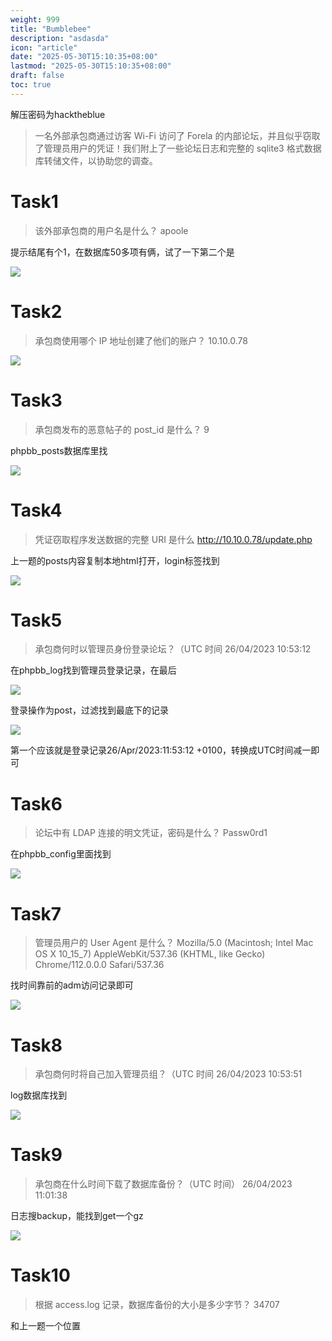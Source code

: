 ```yaml
---
weight: 999
title: "Bumblebee"
description: "asdasda"
icon: "article"
date: "2025-05-30T15:10:35+08:00"
lastmod: "2025-05-30T15:10:35+08:00"
draft: false
toc: true
---
```


解压密码为hacktheblue

>一名外部承包商通过访客 Wi-Fi 访问了 Forela 的内部论坛，并且似乎窃取了管理员用户的凭证！我们附上了一些论坛日志和完整的 sqlite3 格式数据库转储文件，以协助您的调查。

# Task1
>该外部承包商的用户名是什么？
>apoole

提示结尾有个1，在数据库50多项有俩，试了一下第二个是

![](https://m1st0rybucket.oss-cn-beijing.aliyuncs.com/pic/Pasted%20image%2020250428191411.png)

# Task2
>承包商使用哪个 IP 地址创建了他们的账户？
>10.10.0.78


![](https://m1st0rybucket.oss-cn-beijing.aliyuncs.com/pic/Pasted%20image%2020250428192203.png)

# Task3
>承包商发布的恶意帖子的 post_id 是什么？
>9

phpbb_posts数据库里找


![](https://m1st0rybucket.oss-cn-beijing.aliyuncs.com/pic/Pasted%20image%2020250428192406.png)

# Task4
>凭证窃取程序发送数据的完整 URI 是什么
>http://10.10.0.78/update.php

上一题的posts内容复制本地html打开，login标签找到

![](https://m1st0rybucket.oss-cn-beijing.aliyuncs.com/pic/Pasted%20image%2020250428193338.png)

# Task5
>承包商何时以管理员身份登录论坛？（UTC 时间
>26/04/2023 10:53:12

在phpbb_log找到管理员登录记录，在最后

![](https://m1st0rybucket.oss-cn-beijing.aliyuncs.com/pic/Pasted%20image%2020250428194455.png)

登录操作为post，过滤找到最底下的记录

![](https://m1st0rybucket.oss-cn-beijing.aliyuncs.com/pic/Pasted%20image%2020250428194531.png)

第一个应该就是登录记录26/Apr/2023:11:53:12 +0100，转换成UTC时间减一即可
# Task6
>论坛中有 LDAP 连接的明文凭证，密码是什么？
>Passw0rd1

在phpbb_config里面找到

![](https://m1st0rybucket.oss-cn-beijing.aliyuncs.com/pic/Pasted%20image%2020250428195337.png)

# Task7
>管理员用户的 User Agent 是什么？
>Mozilla/5.0 (Macintosh; Intel Mac OS X 10_15_7) AppleWebKit/537.36 (KHTML, like Gecko) Chrome/112.0.0.0 Safari/537.36

找时间靠前的adm访问记录即可

![](https://m1st0rybucket.oss-cn-beijing.aliyuncs.com/pic/Pasted%20image%2020250428195520.png)

# Task8
>承包商何时将自己加入管理员组？（UTC 时间
>26/04/2023 10:53:51

log数据库找到

![](https://m1st0rybucket.oss-cn-beijing.aliyuncs.com/pic/Pasted%20image%2020250428195720.png)

# Task9
>承包商在什么时间下载了数据库备份？（UTC 时间）
>26/04/2023 11:01:38

日志搜backup，能找到get一个gz

![](https://m1st0rybucket.oss-cn-beijing.aliyuncs.com/pic/Pasted%20image%2020250428200348.png)

# Task10
>根据 access.log 记录，数据库备份的大小是多少字节？
>34707

和上一题一个位置